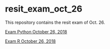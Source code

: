 # resit_exam_oct_26
This repository contains the resit exam of Oct. 26.

[Exam Python October 26, 2018](https://github.com/kevinn12/resit_exam_oct_26/blob/master/Exam%20Python%20October%2026%2C%202018.ipynb)

[Exam R October 26, 2018](https://github.com/kevinn12/resit_exam_oct_26/blob/master/Exam%20R%20October%2026%2C%202018.ipynb)
